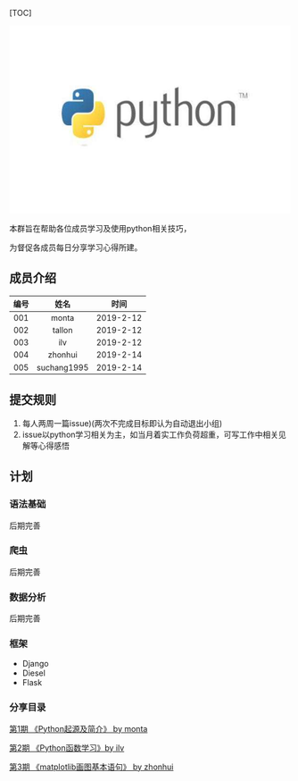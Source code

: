 

[TOC]

![logo](https://github.com/montawwl/python/blob/master/common/pic/logo.jpeg?raw=true)

本群旨在帮助各位成员学习及使用python相关技巧，

为督促各成员每日分享学习心得所建。





## 成员介绍

| 编号 |  姓名  |   时间    |
| :--: | :----: | :-------: |
| 001  | monta  | 2019-2-12 |
| 002  | tallon | 2019-2-12 |
| 003  | ilv    | 2019-2-12 |
| 004  | zhonhui| 2019-2-14 |
| 005  |suchang1995| 2019-2-14|



## 提交规则

1. 每人两周一篇issue)(两次不完成目标即认为自动退出小组)
2. issue以python学习相关为主，如当月着实工作负荷超重，可写工作中相关见解等心得感悟



## 计划

### 语法基础

后期完善



### 爬虫

后期完善

### 数据分析

后期完善


### 框架

- Django
- Diesel
- Flask



### 分享目录

[第1期 《Python起源及简介》 by monta](https://github.com/montawwl/python/issues/2)

[第2期 《Python函数学习》by ilv](https://github.com/montawwl/python/issues/3)

[第3期 《matplotlib画图基本语句》 by zhonhui](https://github.com/montawwl/python/issues/4)





